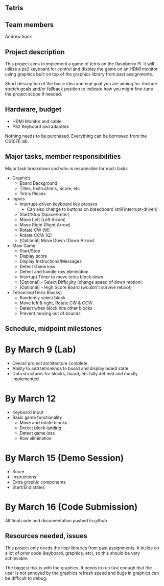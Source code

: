 ## Tetris

## Team members
Andrew Sack

## Project description
This project aims to implement a game of tetris on the Raspberry Pi. It will 
utilize a ps2 keyboard for control and display the game on an HDMI monitor using
graphics built on top of the graphics library from past assignments. 

Short description of the basic idea and end goal you are aiming for. 
Include stretch goals and/or fallback position to indicate how you 
might fine-tune the project scope if needed.

## Hardware, budget
- HDMI Monitor and cable
- PS2 Keyboard and adapters

Nothing needs to be purchased. Everything can be borrowed from the CS107E lab. 

## Major tasks, member responsibilities
Major task breakdown and who is responsible for each tasks

- Graphics 
	+ Board Background
	+ Titles, Instructions, Score, etc
	+ Tetris Pieces
- Inputs
	+ Interrupt-driven keyboard key presses
		* Can also change to buttons on breadboard (still interrupt-driven)
	+ Start/Stop (Space/Enter)
	+ Move Left (Left Arrom)
	+ Move Right (Right Arrow)
	+ Rotate CW (W)
	+ Rotate CCW (Q)
	+ [Optional] Move Down (Down Arrow) 
- Main Game
	+ Start/Stop
	+ Display score
	+ Display Instructions/Messages
	+ Detect Game loss
	+ Detect and handle row elimination
	+ Interrupt Timer to move tetris block down
	+ [Optional] - Select Difficulty (change speed of down motion)
	+ [Optional] - High Score Board (wouldn't survive reboot)
- Tetromino(Tetris Blocks) 
	+ Randomly select block
	+ Move left & right, Rotate CW & CCW
	+ Detect when block hits other blocks
	+ Prevent moving out of bounds

## Schedule, midpoint milestones
# By March 9 (Lab)
- Overall project architecture complete
- Ability to add tetrominos to board and display board state
- Data structures for blocks, board, etc fully defined and mostly implemented

# By March 12
- Keyboard input
- Basic game functionality
	+ Move and rotate blocks
	+ Detect block landing
	+ Detect game loss
	+ Row elimination

# By March 15 (Demo Session)
- Score
- Instructions
- Extra graphic components
- Start/End states

# By March 16 (Code Submission)
All final code and documentation pushed to github


## Resources needed, issues
This project only needs the libpi libraries from past assignments. It builds on 
a lot of prior code (keyboard, graphics, etc), so this should be very achievable. 

The biggest risk is with the graphics. It needs to run fast enough that the 
user is not annoyed by the graphics refresh speed and bugs in graphics can be 
difficult to debug. 